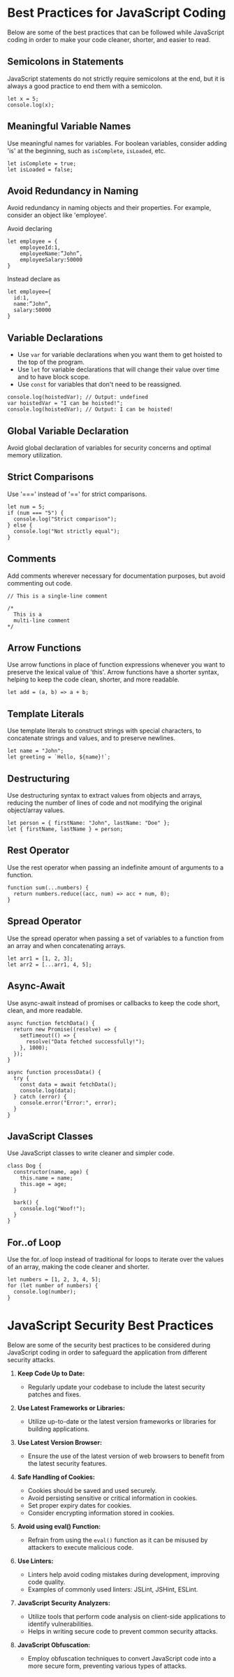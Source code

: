 # Best Practices for JavaScript Coding

Below are some of the best practices that can be followed while JavaScript coding in order to make your code cleaner, shorter, and easier to read.

## Semicolons in Statements

JavaScript statements do not strictly require semicolons at the end, but it is always a good practice to end them with a semicolon.

```
let x = 5;
console.log(x);
```

## Meaningful Variable Names

Use meaningful names for variables. For boolean variables, consider adding 'is' at the beginning, such as `isComplete`, `isLoaded`, etc.

```
let isComplete = true;
let isLoaded = false;
```

## Avoid Redundancy in Naming

Avoid redundancy in naming objects and their properties. For example, consider an object like 'employee'.

Avoid declaring

```
let employee = {
	employeeId:1,
	employeeName:”John”,
	employeeSalary:50000
}
```

Instead declare as

```
let employee={
  id:1,
  name:”John”,
  salary:50000
}
```

## Variable Declarations

- Use `var` for variable declarations when you want them to get hoisted to the top of the program.
- Use `let` for variable declarations that will change their value over time and to have block scope.
- Use `const` for variables that don't need to be reassigned.

```
console.log(hoistedVar); // Output: undefined
var hoistedVar = "I can be hoisted!";
console.log(hoistedVar); // Output: I can be hoisted!
```

## Global Variable Declaration

Avoid global declaration of variables for security concerns and optimal memory utilization.

## Strict Comparisons

Use '===' instead of '==' for strict comparisons.

```
let num = 5;
if (num === "5") {
  console.log("Strict comparison");
} else {
  console.log("Not strictly equal");
}
```

## Comments

Add comments wherever necessary for documentation purposes, but avoid commenting out code.

```
// This is a single-line comment

/*
  This is a
  multi-line comment
*/
```

## Arrow Functions

Use arrow functions in place of function expressions whenever you want to preserve the lexical value of 'this'. Arrow functions have a shorter syntax, helping to keep the code clean, shorter, and more readable.

```
let add = (a, b) => a + b;
```

## Template Literals

Use template literals to construct strings with special characters, to concatenate strings and values, and to preserve newlines.

```
let name = "John";
let greeting = `Hello, ${name}!`;
```

## Destructuring

Use destructuring syntax to extract values from objects and arrays, reducing the number of lines of code and not modifying the original object/array values.

```
let person = { firstName: "John", lastName: "Doe" };
let { firstName, lastName } = person;
```

## Rest Operator

Use the rest operator when passing an indefinite amount of arguments to a function.

```
function sum(...numbers) {
  return numbers.reduce((acc, num) => acc + num, 0);
}
```

## Spread Operator

Use the spread operator when passing a set of variables to a function from an array and when concatenating arrays.

```
let arr1 = [1, 2, 3];
let arr2 = [...arr1, 4, 5];
```

## Async-Await

Use async-await instead of promises or callbacks to keep the code short, clean, and more readable.

```
async function fetchData() {
  return new Promise((resolve) => {
    setTimeout(() => {
      resolve("Data fetched successfully!");
    }, 1000);
  });
}

async function processData() {
  try {
    const data = await fetchData();
    console.log(data);
  } catch (error) {
    console.error("Error:", error);
  }
}
```

## JavaScript Classes

Use JavaScript classes to write cleaner and simpler code.

```
class Dog {
  constructor(name, age) {
    this.name = name;
    this.age = age;
  }

  bark() {
    console.log("Woof!");
  }
}
```

## For..of Loop

Use the for..of loop instead of traditional for loops to iterate over the values of an array, making the code cleaner and shorter.

```
let numbers = [1, 2, 3, 4, 5];
for (let number of numbers) {
  console.log(number);
}
```

# JavaScript Security Best Practices

Below are some of the security best practices to be considered during JavaScript coding in order to safeguard the application from different security attacks.

1. **Keep Code Up to Date:**
   - Regularly update your codebase to include the latest security patches and fixes.

2. **Use Latest Frameworks or Libraries:**
   - Utilize up-to-date or the latest version frameworks or libraries for building applications.

3. **Use Latest Version Browser:**
   - Ensure the use of the latest version of web browsers to benefit from the latest security features.

4. **Safe Handling of Cookies:**
   - Cookies should be saved and used securely.
   - Avoid persisting sensitive or critical information in cookies.
   - Set proper expiry dates for cookies.
   - Consider encrypting information stored in cookies.

5. **Avoid using eval() Function:**
   - Refrain from using the `eval()` function as it can be misused by attackers to execute malicious code.

6. **Use Linters:**
   - Linters help avoid coding mistakes during development, improving code quality.
   - Examples of commonly used linters: JSLint, JSHint, ESLint.

7. **JavaScript Security Analyzers:**
   - Utilize tools that perform code analysis on client-side applications to identify vulnerabilities.
   - Helps in writing secure code to prevent common security attacks.

8. **JavaScript Obfuscation:**
   - Employ obfuscation techniques to convert JavaScript code into a more secure form, preventing various types of attacks.
